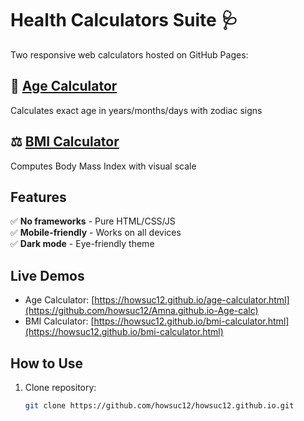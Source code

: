 # Health Calculators Suite 🩺

Two responsive web calculators hosted on GitHub Pages:

## 🎂 [Age Calculator](age-calculator.html)
Calculates exact age in years/months/days with zodiac signs

## ⚖️ [BMI Calculator](bmi-calculator.html)
Computes Body Mass Index with visual scale

## Features
✅ **No frameworks** - Pure HTML/CSS/JS  
✅ **Mobile-friendly** - Works on all devices  
✅ **Dark mode** - Eye-friendly theme  

## Live Demos
- Age Calculator: [https://howsuc12.github.io/age-calculator.html](https://github.com/howsuc12/Amna.github.io-Age-calc)
- BMI Calculator: [https://howsuc12.github.io/bmi-calculator.html](https://howsuc12.github.io/bmi-calculator.html)

## How to Use
1. Clone repository:
   ```bash
   git clone https://github.com/howsuc12/howsuc12.github.io.git
